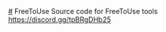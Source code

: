 [#](https://discord.gg/tpBRgDHb25) FreeToUse
Source code for FreeToUse tools
https://discord.gg/tpBRgDHb25
